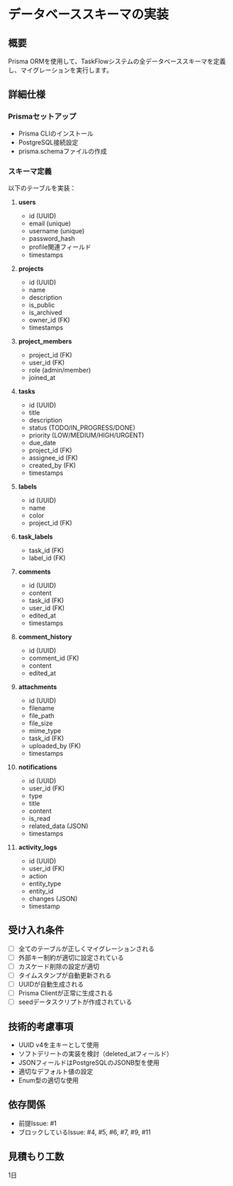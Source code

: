 # データベーススキーマの実装

## 概要
Prisma ORMを使用して、TaskFlowシステムの全データベーススキーマを定義し、マイグレーションを実行します。

## 詳細仕様
### Prismaセットアップ
- Prisma CLIのインストール
- PostgreSQL接続設定
- prisma.schemaファイルの作成

### スキーマ定義
以下のテーブルを実装：

1. **users**
   - id (UUID)
   - email (unique)
   - username (unique)
   - password_hash
   - profile関連フィールド
   - timestamps

2. **projects**
   - id (UUID)
   - name
   - description
   - is_public
   - is_archived
   - owner_id (FK)
   - timestamps

3. **project_members**
   - project_id (FK)
   - user_id (FK)
   - role (admin/member)
   - joined_at

4. **tasks**
   - id (UUID)
   - title
   - description
   - status (TODO/IN_PROGRESS/DONE)
   - priority (LOW/MEDIUM/HIGH/URGENT)
   - due_date
   - project_id (FK)
   - assignee_id (FK)
   - created_by (FK)
   - timestamps

5. **labels**
   - id (UUID)
   - name
   - color
   - project_id (FK)

6. **task_labels**
   - task_id (FK)
   - label_id (FK)

7. **comments**
   - id (UUID)
   - content
   - task_id (FK)
   - user_id (FK)
   - edited_at
   - timestamps

8. **comment_history**
   - id (UUID)
   - comment_id (FK)
   - content
   - edited_at

9. **attachments**
   - id (UUID)
   - filename
   - file_path
   - file_size
   - mime_type
   - task_id (FK)
   - uploaded_by (FK)
   - timestamps

10. **notifications**
    - id (UUID)
    - user_id (FK)
    - type
    - title
    - content
    - is_read
    - related_data (JSON)
    - timestamps

11. **activity_logs**
    - id (UUID)
    - user_id (FK)
    - action
    - entity_type
    - entity_id
    - changes (JSON)
    - timestamp

## 受け入れ条件
- [ ] 全てのテーブルが正しくマイグレーションされる
- [ ] 外部キー制約が適切に設定されている
- [ ] カスケード削除の設定が適切
- [ ] タイムスタンプが自動更新される
- [ ] UUIDが自動生成される
- [ ] Prisma Clientが正常に生成される
- [ ] seedデータスクリプトが作成されている

## 技術的考慮事項
- UUID v4を主キーとして使用
- ソフトデリートの実装を検討（deleted_atフィールド）
- JSONフィールドはPostgreSQLのJSONB型を使用
- 適切なデフォルト値の設定
- Enum型の適切な使用

## 依存関係
- 前提Issue: #1
- ブロックしているIssue: #4, #5, #6, #7, #9, #11

## 見積もり工数
1日